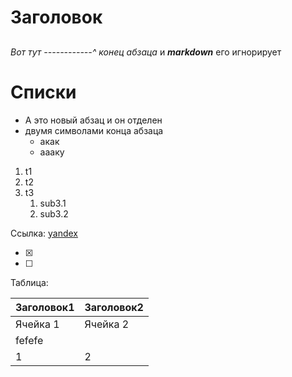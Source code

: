 # Заголовок
## 
### 
#### 
*Вот тут ------------^ конец абзаца*
и ***markdown*** его игнорирует
# **Списки**
* А это новый абзац и он отделен
* двумя символами конца абзаца
  * акак
  * аааку
  
1. t1
1. t2
1. t3
   1. sub3.1
   1. sub3.2
   
Ссылка: [yandex](https://yandex.ru)

- [x]
- [ ]

Таблица:

Заголовок1 | Заголовок2
-----------|-----------
Ячейка 1 | Ячейка 2
fefefe  | 
1 | 2
